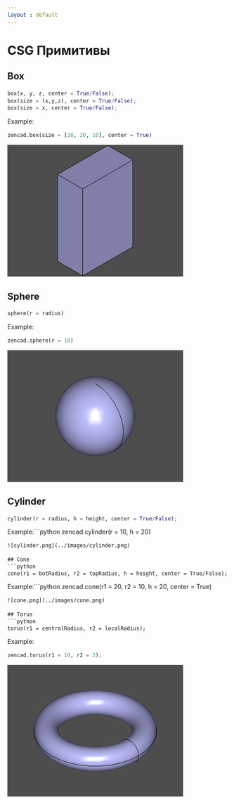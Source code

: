 ```yaml
---
layout : default
---
```


# CSG Примитивы

## Box  
```python
box(x, y, z, center = True/False);
box(size = (x,y,z), center = True/False);
box(size = x, center = True/False);
```

Example:
```python
zencad.box(size = [20, 20, 10], center = True)
```
![box.png](../images/box.png)

## Sphere  
```python
sphere(r = radius)
```

Example:
```python
zencad.sphere(r = 10)
```
![sphere.png](../images/sphere.png)

## Cylinder  
```python
cylinder(r = radius, h = height, center = True/False);
```

Example:```python
zencad.cylinder(r = 10, h = 20)
```
![cylinder.png](../images/cylinder.png)

## Cone  
```python
cone(r1 = botRadius, r2 = topRadius, h = height, center = True/False);
```

Example:```python
zencad.cone(r1 = 20, r2 = 10, h = 20, center = True)
```
![cone.png](../images/cone.png)

## Torus  
```python
torus(r1 = centralRadius, r2 = localRadius);
```

Example:
```python
zencad.torus(r1 = 10, r2 = 3);
```
![torus.png](../images/torus.png)